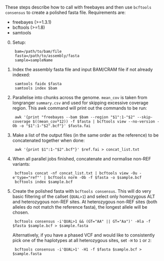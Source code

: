 These steps describe how to call with freebayes and then use `bcftools consensus` to create a polished fasta file. Requirements are:

* freebayes (>=1.3.1)
* bcftools (>=1.8)
* samtools


0. Setup:

		bam=/path/to/bam/file
		fasta=/path/to/assembly/fasta
		sample=sampleName

1. Index the assembly fasta file and input BAM/CRAM file if not already indexed:

		samtools faidx $fasta
		samtools index $bam

2. Parallelise into chunks across the genome. `mean_cov` is taken from longranger `summary.csv` and used for skipping excessive coverage region. This awk command will print out the commands to be run:

		awk '{print "freebayes --bam $bam --region "$1":1-"$2" --skip-coverage $((mean_cov*12)) -f $fasta | bcftools view --no-version -Ob -o "$1":1-"$2".bcf"}' $fasta.fai


3. Make a list of the output files (in the same order as the reference) to be concatenated together when done:

		awk '{print $1":1-"$2".bcf"}' $ref.fai > concat_list.txt

4. When all parallel jobs finished, concatenate and normalise non-REF variants:

		bcftools concat -nf concat_list.txt | bcftools view -Ou -e'type="ref"' | bcftools norm -Ob -f $fasta -o $sample.bcf
		bcftools index $sample.bcf

5. Create the polished fasta with `bcftools consensus`. This will do very basic filtering of the callset (`QUAL>1`) and select only homozygous ALT and heterozygous non-REF sites. At heterozygous non-REF sites (both alleles do not match the reference fasta), the longest allele will be chosen.

		bcftools consensus -i'QUAL>1 && (GT="AA" || GT="Aa")' -Hla -f $fasta $sample.bcf > $sample.fasta

	Alternatively, if you have a phased VCF and would like to consistently pick one of the haplotypes at all heterozygous sites, set `-H` to `1` or `2`:

		bcftools consensus -i'QUAL>1' -H1 -f $fasta $sample.bcf > $sample.fasta

